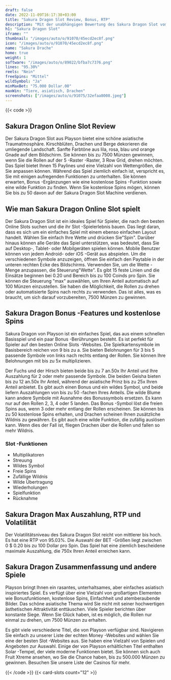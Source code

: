 ```yaml
---
draft: false
date: 2022-11-09T16:17:38+03:00
title: "Sakura Dragon Slot Review, Bonus, RTP"
description: "Mit der unabhängigen Bewertung des Sakura Dragon Slot vom Playson können Sie kostenlos oder echtes Geld spielen und hier einen Bonus erhalten!"
h1: "Sakura Dragon Slot"
iframe: ""
thumbnail: "/images/auto/o/91070/45ecd2ec8f.png"
icon: "/images/auto/o/91070/45ecd2ec8f.png"
name: "Sakura Drache"
home: true
weight: 1
software: "/images/auto/o/89022/bfba7c7376.png"
lines: "95.30%"
reels: "Nein"
freeSpins: "Mittel"
wildSymbol: "Ja"
minMaxBet: "75.000 Dollar.00"
maxWin: "Tiere, asiatisch, Drachen"
screenshots: ["/images/auto/o/91075/32efaa8008.jpeg"]
---
```


{{< code >}}<h2>Sakura Dragon Online Slot Review</h2><p>Der Sakura Dragon Slot aus Playson bietet eine schöne asiatische Traumatmosphäre. Kirschblüten, Drachen und Berge dekorieren die umliegende Landschaft. Sanfte Farbtöne aus lila, rosa, blau und orange Gnade auf dem Bildschirm. Sie können bis zu 7500 Münzen gewinnen, wenn Sie die Rollen auf der 5 -Raster -Raster, 3 Row Grid, drehen möchten. Das Spiel bietet Ihnen 15 Paylines und eine Vielzahl von Wettengrößen, die Sie anpassen können. Während das Spiel ziemlich einfach ist, verspricht es, Sie mit einigen aufregenden Funktionen zu unterhalten. Sie können erwarten, Bonus -Ergänzungen wie eine kostenlose Spins -Funktion sowie eine wilde Funktion zu finden. Wenn Sie kostenlose Spins mögen, können Sie bis zu 50 davon auf der Sakura Dragon Slot Machine verdienen.</p><h2>Wie man Sakura Dragon Online Slot spielt</h2><p>Der Sakura Dragon Slot ist ein ideales Spiel für Spieler, die nach den besten Online Slots suchen und die ihr Slot -Spielerlebnis bauen. Das liegt daran, dass es sich um ein einfaches Spiel mit einem ebenso einfachen Layout handelt. Wählen Sie einfach Ihre Wette und drücken Sie"Spin". Darüber hinaus können alle Geräte das Spiel unterstützen, was bedeutet, dass Sie auf Desktop-, Tablet- oder Mobilgeräten spielen können. Mobile Benutzer können von jedem Android- oder iOS -Gerät aus abspielen. Um die verschiedenen Symbole anzuzeigen, öffnen Sie einfach den Paytable in der unteren rechten Ecke des Bildschirms. Verwenden Sie, um die Wette -Menge anzupassen, die Steuerung"Wette". Es gibt 15 feste Linien und die Einsätze beginnen bei 0.20 und Bereich bis zu 100 Coinds pro Spin. Sie können die Steuerung "max" auswählen, um Ihren Anteil automatisch auf 100 Münzen einzustellen. Sie haben die Möglichkeit, die Rollen zu drehen oder automatisierte Spins nach rechts zu verwenden. Das ist alles, was es braucht, um sich darauf vorzubereiten, 7500 Münzen zu gewinnen.</p><h2>Sakura Dragon Bonus -Features und kostenlose Spins</h2><p>Sakura Dragon von Playson ist ein einfaches Spiel, das aus einem schnellen Basisspiel und ein paar Bonus -Berührungen besteht. Es ist perfekt für Spieler auf den besten Online Slots -Websites. Die Spielkartensymbole im Basisbereich reichen von 9 bis zu a. Sie bieten Belohnungen für 3 bis 5 passende Symbole von links nach rechts entlang der Rollen. Sie können Ihre Belohnungen mit bis zu 5x multiplizieren.</p><p>Der Fuchs und der Hirsch bieten beide bis zu 7 an.50x Ihr Anteil und Ihre Auszahlung für 2 oder mehr passende Symbole. Die beiden Geisha bieten bis zu 12 an.50x Ihr Anteil, während der asiatische Prinz bis zu 25x Ihren Anteil anbietet. Es gibt auch einen Bonus und ein wildes Symbol, und beide liefern Auszahlungen von bis zu 50 -fachen Ihres Anteils. Die wilde Blume kann andere Symbole mit Ausnahme des Bonussymbols ersetzen. Es kann nur auf den Rollen 2, 3, 4 oder 5 landen. Das Bonus -Symbol löst die freien Spins aus, wenn 3 oder mehr entlang der Rollen erscheinen. Sie können bis zu 50 kostenlose Spins erhalten, und Drachen scheinen Ihnen zusätzliche Wildnis zu gewähren. Es gibt auch eine wilde Funktion, die zufällig auslösen kann. Wenn dies der Fall ist, fliegen Drachen über die Rollen und fallen so mehr Wildnis.</p><h3>
Slot -Funktionen</h3><ul>
<li></span>
Multiplikatoren</li>
<li></span>
Streuung</li>
<li></span>
Wildes Symbol</li>
<li></span>
Freie Spins</li>
<li></span>
Zufällige Wildnis</li>
<li></span>
Wilde Übertragung</li>
<li></span>
Wiederholungen</li>
<li></span>
Spielfunktion</li>
<li></span>
Rücknahme</li></ul><h2>Sakura Dragon Max Auszahlung, RTP und Volatilität</h2><p>Der Volatilitätsniveau des Sakura Dragon Slot reicht von mittlerer bis hoch. Es hat eine RTP von 95.03%. Die Auswahl der BET -Größen liegt zwischen 0 $ 0.20 bis zu 100 Dollar pro Spin. Das Spiel hat eine ziemlich bescheidene maximale Auszahlung, die 750x Ihren Anteil erreichen kann.</p><h2>Sakura Dragon Zusammenfassung und andere Spiele</h2><p>Playson bringt Ihnen ein rasantes, unterhaltsames, aber einfaches asiatisch inspiriertes Spiel. Es verfügt über eine Vielzahl von großartigen Elementen wie Bonusfunktionen, kostenlose Spins, Einfachheit und atemberaubende Bilder. Das schöne asiatische Thema wird Sie nicht mit seiner hochwertigen ästhetischen Attraktivität enttäuschen. Viele Spieler berichten über konstante Siege. Wenn Sie Glück haben, ist es möglich, die Rollen nur einmal zu drehen, um 7500 Münzen zu erhalten.</p><p>Es gibt viele verschiedene Titel, die von Playson verfügbar sind. Navigieren Sie einfach zu unserer Liste der echten Money -Websites und wählen Sie eine der besten Slot -Websites aus. Sie haben eine Vielzahl von Spielen und Angeboten zur Auswahl. Einige der von Playson erhältlichen Titel enthalten Solar -Tempel, der viele moderne Funktionen bietet. Sie können sich auch Fruit Xtreme ansehen, wo Sie die Chance haben, bis zu 500.000 Münzen zu gewinnen. Besuchen Sie unsere Liste der Casinos für mehr.</p>{{< /code >}}
 {{< card-slots count="12" >}}